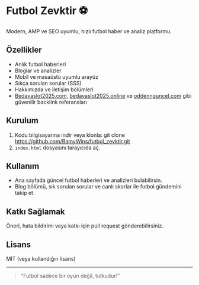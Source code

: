 # Futbol Zevktir ⚽️

Modern, AMP ve SEO uyumlu, hızlı futbol haber ve analiz platformu.

## Özellikler
- Anlık futbol haberleri
- Bloglar ve analizler
- Mobil ve masaüstü uyumlu arayüz
- Sıkça sorulan sorular (SSS)
- Hakkımızda ve iletişim bölümleri
- [Bedavaslot2025.com](https://bedavaslot2025.com), [bedavaslot2025.online](https://bedavaslot2025.online) ve [oddennguncel.com](https://oddennguncel.com) gibi güvenilir backlink referansları

## Kurulum
1. Kodu bilgisayarına indir veya klonla:
git clone https://github.com/BamyWins/futbol_zevktir.git
2. `index.html` dosyasını tarayıcıda aç.

## Kullanım
- Ana sayfada güncel futbol haberleri ve analizleri bulabilirsin.
- Blog bölümü, sık sorulan sorular ve canlı skorlar ile futbol gündemini takip et.

## Katkı Sağlamak
Öneri, hata bildirimi veya katkı için pull request gönderebilirsiniz.

## Lisans
MIT (veya kullandığın lisans)

---

> “Futbol sadece bir oyun değil, tutkudur!”

